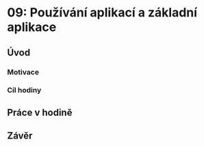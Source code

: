 # 09: Používání aplikací a základní aplikace

## Úvod

### Motivace

### Cíl hodiny

## Práce v hodině

## Závěr
